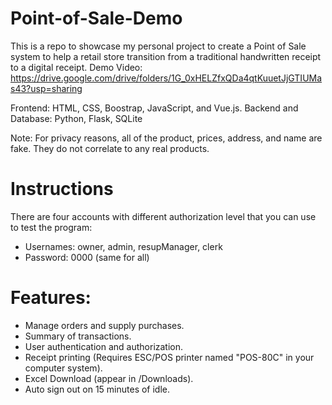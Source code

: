 # Point-of-Sale-Demo
This is a repo to showcase my personal project to create a Point of Sale system to help a retail store transition from a traditional handwritten receipt to a digital receipt.
Demo Video: https://drive.google.com/drive/folders/1G_0xHELZfxQDa4qtKuuetJjGTIUMas43?usp=sharing

Frontend: HTML, CSS, Boostrap, JavaScript, and Vue.js.
Backend and Database: Python, Flask, SQLite

Note: For privacy reasons, all of the product, prices, address, and name are fake. They do not correlate to any real products.

# Instructions
There are four accounts with different authorization level that you can use to test the program: 
- Usernames: owner, admin, resupManager, clerk 
- Password: 0000 (same for all)

# Features:
- Manage orders and supply purchases.
- Summary of transactions.
- User authentication and authorization.
- Receipt printing (Requires ESC/POS printer named "POS-80C" in your computer system).
- Excel Download (appear in /Downloads).
- Auto sign out on 15 minutes of idle.
